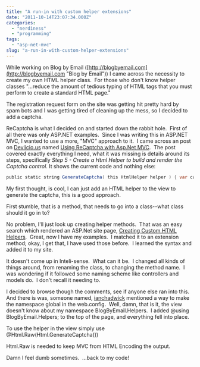```yaml
---
title: "A run-in with custom helper extensions"
date: "2011-10-14T23:07:34.000Z"
categories: 
  - "nerdiness"
  - "programming"
tags: 
  - "asp-net-mvc"
slug: "a-run-in-with-custom-helper-extensions"
---
```


While working on Blog by Email ([http://blogbyemail.com](http://blogbyemail.com "Blog by Email")) I came across the necessity to create my own HTML helper class.  For those who don't know helper classes "...reduce the amount of tedious typing of HTML tags that you must perform to create a standard HTML page."

The registration request form on the site was getting hit pretty hard by spam bots and I was getting tired of cleaning up the mess, so I decided to add a captcha.

ReCaptcha is what I decided on and started down the rabbit hole.  First of all there was only ASP.NET examples.  Since I was writing this in ASP.NET MVC, I wanted to use a more, "MVC" approach to it.  I came across an post on [Devlicio.us](http://devlicio.us/) named [Using ReCaptcha with Asp.Net MVC](http://devlicio.us/blogs/derik_whittaker/archive/2008/12/02/using-recaptcha-with-asp-net-mvc.aspx).  The post covered exactly everything I need, what it was missing is details around its steps, specifically _Step 5 - Create a Html Helper to build and render the Captcha control_. It shows the current code and nothing else:

```csharp
public static string GenerateCaptcha( this HtmlHelper helper ) { var captchaControl = new Recaptcha.RecaptchaControl { ID = "recaptcha", Theme = "blackglass", PublicKey = -- Put Public Key Here --, PrivateKey = -- Put Private Key Here -- }; var htmlWriter = new HtmlTextWriter( new StringWriter() ); captchaControl.RenderControl(htmlWriter); return htmlWriter.InnerWriter.ToString(); } 
```

My first thought, is cool, I can just add an HTML helper to the view to generate the captcha, this is a good approach.

First stumble, that is a method, that needs to go into a class--what class should it go in to?

No problem, I'll just look up creating helper methods.  That was an easy search which rendered an ASP.Net site page, [Creating Custom HTML Helpers](http://www.asp.net/mvc/tutorials/creating-custom-html-helpers-cs).  Great, now I have my examples.  I matched it to an extension method; okay, I get that, I have used those before.  I learned the syntax and added it to my site.

It doesn't come up in Inteli-sense.  What can it be.  I changed all kinds of things around, from renaming the class, to changing the method name.  I was wondering if it followed some naming scheme like controllers and models do.  I don't recall it needing to.

I decided to browse though the comments, see if anyone else ran into this.  And there is was, someone named, [ianchadwick](http://forums.asp.net/members/ianchadwick.aspx) mentioned a way to make the namespace global in the web.config.  Well, damn, that is it, the view doesn't know about my namespace BlogByEmail.Helpers.  I added @using BlogByEmail.Helpers; to the top of the page, and everything fell into place.

To use the helper in the view simply use @Html.Raw(Html.GenerateCaptcha())

Html.Raw is needed to keep MVC from HTML Encoding the output.

Damn I feel dumb sometimes.  ...back to my code!
